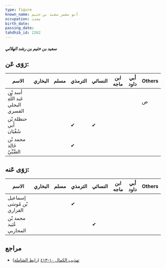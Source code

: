 ```yaml
---
type: figure
known_name: أبو معمر سعيد بن خثيم
occupation: محدث
birth_date:
passing_date:
tahdhib_id: 2262
---
```

##### سعيد بن خثيم بن رشد الهلالي

## رَوَى عَن:
| الاسم                              | البخاري | مسلم | الترمذي | النسائي | ابن ماجه | أبي داود | Others |
| ---------------------------------- | ------- | ---- | ------- | ------- | -------- | -------- | ------ |
| أسد بْن عَبد اللَّهِ البجلي القسري |         |      |         |         |          |          | ص      |
| حنظلة بْن أَبي سُفْيَان            |         |      | ✔       | ✔       |          |          |        |
| محمد بْن خَالِد الضَّبِّيّ         |         |      | ✔       |         |          |          |        |
## رَوَى عَنه:
| الاسم                      | البخاري | مسلم | الترمذي | النسائي | ابن ماجه | أبي داود | Others |
| -------------------------- | ------- | ---- | ------- | ------- | -------- | -------- | ------ |
| إسماعيل بْن مُوسَى الفزاري |         |      | ✔       |         |          |          |        |
| محمد بْن عُبَيد المحاربي   |         |      |         | ✔       |          |          |        |
## مراجع
- [تهذيب الكمال ١٠-٤١٣](obsidian://open?vault=Tahdhib-al-Kamal&file=Figures/٢٢٦٢-سعيد%20بن%20خثيم%20بن%20رشد%20الهلالي) ([رابط الشاملة](https://shamela.ws/book/3722/5185))